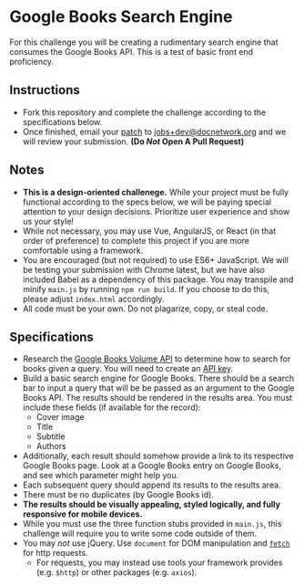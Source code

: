 # Google Books Search Engine

For this challenge you will be creating a rudimentary search engine that consumes the Google Books API. This is a test of basic front end proficiency.

## Instructions
- Fork this repository and complete the challenge according to the specifications below.
- Once finished, email your [patch](https://robots.thoughtbot.com/send-a-patch-to-someone-using-git-format-patch) to jobs+dev@docnetwork.org and we will review your submission. **(Do _Not_ Open A Pull Request)**

## Notes
- **This is a design-oriented challenege.** While your project must be fully functional according to the specs below, we will be paying special attention to your design decisions. Prioritize user experience and show us your style!
- While not necessary, you may use Vue, AngularJS, or React (in that order of preference) to complete this project if you are more comfortable using a framework.
- You are encouraged (but not required) to use ES6+ JavaScript. We will be testing your submission with Chrome latest, but we have also included Babel as a dependency of this package. You may transpile and minify `main.js` by running `npm run build`. If you choose to do this, please adjust `index.html` accordingly.
- All code must be your own. Do not plagarize, copy, or steal code.

## Specifications
- Research the [Google Books Volume API](https://developers.google.com/books/docs/v1/reference/volumes) to determine how to search for books given a query. You will need to create an [API key](https://developers.google.com/books/docs/v1/using#APIKey).
- Build a basic search engine for Google Books. There should be a search bar to input a query that will be be passed as an argument to the Google Books API. The results should be rendered in the results area. You must include these fields (if available for the record):
  - Cover image
  - Title
  - Subtitle
  - Authors
- Additionally, each result should somehow provide a link to its respective Google Books page. Look at a Google Books entry on Google Books, and see which parameter might help you.
- Each subsequent query should append its results to the results area.
- There must be no duplicates (by Google Books id).
- **The results should be visually appealing, styled logically, and fully responsive for mobile devices.**
- While you must use the three function stubs provided in `main.js`, this challenge will require you to write some code outside of them.
- You may _not_ use jQuery. Use `document` for DOM manipulation and [`fetch`](https://developer.mozilla.org/en-US/docs/Web/API/Fetch_API/Using_Fetch) for http requests.
  - For requests, you may instead use tools your framework provides (e.g. `$http`) or other packages (e.g. `axios`).
